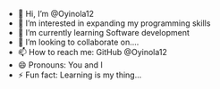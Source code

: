 - 👋 Hi, I’m @Oyinola12
- 👀 I’m interested in expanding my programming skills
- 🌱 I’m currently learning Software development
- 💞️ I’m looking to collaborate on....
- 📫 How to reach me: GitHub @Oyinola12
- 😄 Pronouns: You and I
- ⚡ Fun fact: Learning is my thing...

<!---
Oyinola12/Oyinola12 is a ✨ special ✨ repository because its `README.md` (this file) appears on your GitHub profile.
You can click the Preview link to take a look at your changes.
--->
